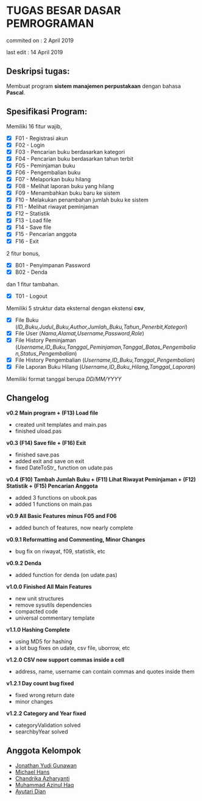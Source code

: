 # TUGAS BESAR DASAR PEMROGRAMAN
commited on : 2 April 2019

last edit   : 14 April 2019

## Deskripsi tugas:
Membuat program **sistem manajemen perpustakaan** dengan bahasa **Pascal**.

## Spesifikasi Program:
Memiliki 16 fitur wajib,
- [x] F01 - Registrasi akun
- [x] F02 - Login
- [x] F03 - Pencarian buku berdasarkan kategori
- [x] F04 - Pencarian buku berdasarkan tahun terbit
- [x] F05 - Peminjaman buku
- [x] F06 - Pengembalian buku
- [x] F07 - Melaporkan buku hilang
- [x] F08 - Melihat laporan buku yang hilang
- [x] F09 - Menambahkan buku baru ke sistem
- [x] F10 - Melakukan penambahan jumlah buku ke sistem
- [x] F11 - Melihat riwayat peminjaman
- [x] F12 – Statistik
- [x] F13 - Load file
- [x] F14 - Save file
- [x] F15 - Pencarian anggota
- [x] F16 - Exit

2 fitur bonus,
- [x] B01 - Penyimpanan Password
- [x] B02 - Denda

dan 1 fitur tambahan.
- [x] T01 - Logout

Memiliki 5 struktur data eksternal dengan ekstensi **csv**,
- [x] File Buku (*ID_Buku,Judul_Buku,Author,Jumlah_Buku,Tahun_Penerbit,Kategori*)
- [x] File User (*Nama,Alamat,Username,Password,Role*)
- [x] File History Peminjaman (*Username,ID_Buku,Tanggal_Peminjaman,Tanggal_Batas_Pengembalian,Status_Pengembalian*)
- [x] File History Pengembalian (*Username,ID_Buku,Tanggal_Pengembalian*)
- [x] File Laporan Buku Hilang (*Username,ID_Buku_Hilang,Tanggal_Laporan*)

Memiliki format tanggal berupa *DD/MM/YYYY*

## Changelog
**v0.2 Main program + (F13) Load file**
  - created unit templates and main.pas
  - finished uload.pas

**v0.3 (F14) Save file + (F16) Exit**
  - finished save.pas
  - added exit and save on exit
  - fixed DateToStr_ function on udate.pas

**v0.4 (F10) Tambah Jumlah Buku + (F11) Lihat Riwayat Peminjaman + (F12) Statistik + (F15) Pencarian Anggota**
  - added 3 functions on ubook.pas
  - added 1 functions on main.pas

**v0.9 All Basic Features minus F05 and F06**
  - added bunch of features, now nearly complete
 
 **v0.9.1 Reformatting and Commenting, Minor Changes**
  - bug fix on riwayat, f09, statistik, etc

**v0.9.2 Denda**
  - added function for denda (on udate.pas)

**v1.0.0 Finished All Main Features**
  - new unit structures
  - remove sysutils dependencies
  - compacted code
  - universal commentary template

**v1.1.0 Hashing Complete**
  - using MD5 for hashing
  - a lot bug fixes on udate, csv file, uborrow, etc
  
 **v1.2.0 CSV now support commas inside a cell**
  - address, name, username can contain commas and quotes inside them
 
 **v1.2.1 Day count bug fixed**
  - fixed wrong return date
  - minor changes
  
 **v1.2.2 Category and Year fixed**
  - categoryValidation solved
  - searchbyYear solved

## Anggota Kelompok
- [Jonathan Yudi Gunawan](https://github.com/JonathanGun/)
- [Michael Hans](https://github.com/michaellhans)
- [Chandrika Azharyanti](https://github.com/cacachandrika)
- [Muhammad Azinul Haq](https://github.com/keltiga)
- [Ayutari Dian](https://github.com/ayutaridian)
